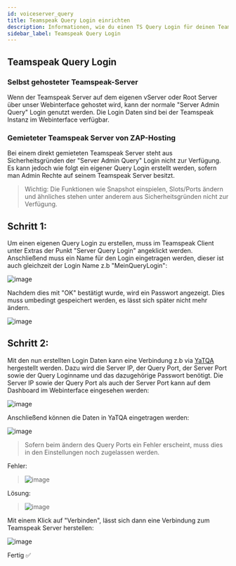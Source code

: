```yaml
---
id: voiceserver_query
title: Teamspeak Query Login einrichten
description: Informationen, wie du einen TS Query Login für deinen Teamspeak Server von ZAP-Hosting einrichten kannst - ZAP-Hosting.com Dokumentationen
sidebar_label: Teamspeak Query Login
---
```


## Teamspeak Query Login

### Selbst gehosteter Teamspeak-Server

Wenn der Teamspeak Server auf dem eigenen vServer oder Root Server über unser Webinterface gehostet wird, kann der normale "Server Admin Query" Login genutzt werden. 
Die Login Daten sind bei der Teamspeak Instanz im Webinterface verfügbar. 

### Gemieteter Teamspeak Server von ZAP-Hosting

Bei einem direkt gemieteten Teamspeak Server steht aus Sicherheitsgründen der "Server Admin Query" Login nicht zur Verfügung. 
Es kann jedoch wie folgt ein eigener Query Login erstellt werden, sofern man Admin Rechte auf seinem Teamspeak Server besitzt. 

>Wichtig: Die Funktionen wie Snapshot einspielen, Slots/Ports ändern und ähnliches stehen unter anderem aus Sicherheitsgründen nicht zur Verfügung.

## Schritt 1: 
Um einen eigenen Query Login zu erstellen, muss im Teamspeak Client unter Extras der Punkt "Server Query Login" angeklickt werden.
Anschließend muss ein Name für den Login eingetragen werden, dieser ist auch gleichzeit der Login Name z.b "MeinQueryLogin":

![image](https://user-images.githubusercontent.com/13604413/159177367-e085ff23-c3e1-4afc-b4a5-44d2c3bc9fd3.png)

Nachdem dies mit "OK" bestätigt wurde, wird ein Passwort angezeigt. 
Dies muss umbedingt gespeichert werden, es lässt sich später nicht mehr ändern. 

![image](https://user-images.githubusercontent.com/13604413/159177369-80ce4ec5-e9b5-4ff4-a3e5-2afac1aabdfd.png)

## Schritt 2:
Mit den nun erstellten Login Daten kann eine Verbindung z.b via [YaTQA](https://yat.qa) hergestellt werden. 
Dazu wird die Server IP, der Query Port, der Server Port sowie der Query Loginname und das dazugehörige Passwort benötigt. 
Die Server IP sowie der Query Port als auch der Server Port kann auf dem Dashboard im Webinterface eingesehen werden: 

![image](https://user-images.githubusercontent.com/13604413/159177371-139b9e2f-b7ab-46dd-92df-ac3785958b48.png)

Anschließend können die Daten in YaTQA eingetragen werden: 

![image](https://user-images.githubusercontent.com/13604413/159177374-86e07d75-d065-4c5b-99e1-aada760e7b75.png)

>Sofern beim ändern des Query Ports ein Fehler erscheint, muss dies in den Einstellungen noch zugelassen werden. 

Fehler:
>![image](https://user-images.githubusercontent.com/13604413/159177378-68e3638a-098f-4a6b-9903-3525e773d87f.png)

Lösung:
>![image](https://user-images.githubusercontent.com/13604413/159177381-9ec4269c-e05e-44c4-b0ae-662ff2f580ca.png)

Mit einem Klick auf "Verbinden", lässt sich dann eine Verbindung zum Teamspeak Server herstellen:

![image](https://user-images.githubusercontent.com/13604413/159177383-0dcccdcd-cc45-46e5-a6ed-27dc167aca5e.png)

Fertig ✅
